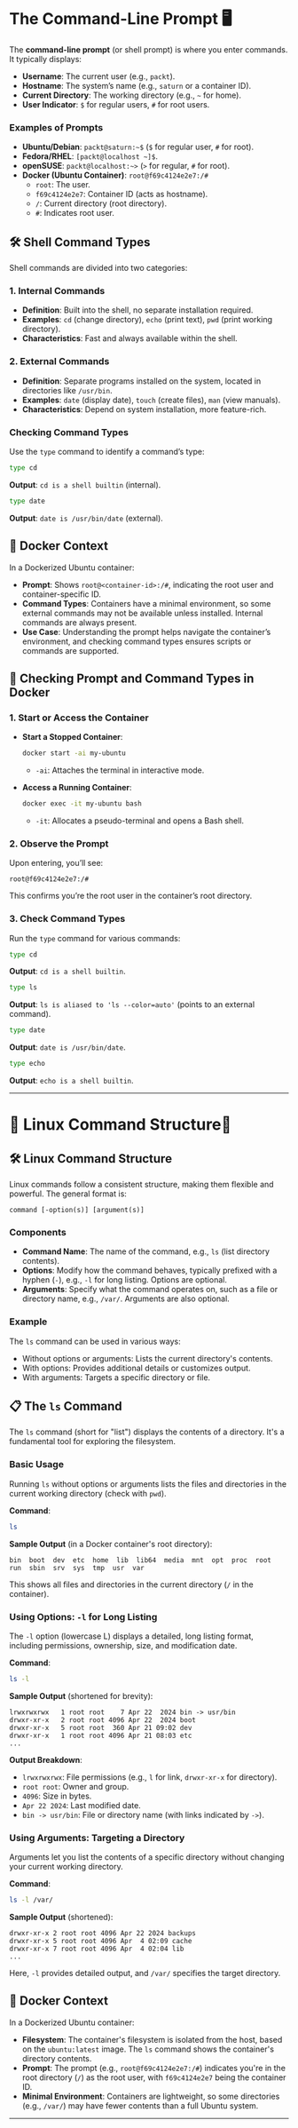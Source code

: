 # **The Command-Line Prompt** 🖥️

The **command-line prompt** (or shell prompt) is where you enter commands. It typically displays:

- **Username**: The current user (e.g., `packt`).
- **Hostname**: The system’s name (e.g., `saturn` or a container ID).
- **Current Directory**: The working directory (e.g., `~` for home).
- **User Indicator**: `$` for regular users, `#` for root users.

### Examples of Prompts

- **Ubuntu/Debian**: `packt@saturn:~$` (`$` for regular user, `#` for root).
- **Fedora/RHEL**: `[packt@localhost ~]$`.
- **openSUSE**: `packt@localhost:~>` (`>` for regular, `#` for root).
- **Docker (Ubuntu Container)**: `root@f69c4124e2e7:/#`
  - `root`: The user.
  - `f69c4124e2e7`: Container ID (acts as hostname).
  - `/`: Current directory (root directory).
  - `#`: Indicates root user.

## 🛠️ Shell Command Types

Shell commands are divided into two categories:

### 1. Internal Commands

- **Definition**: Built into the shell, no separate installation required.
- **Examples**: `cd` (change directory), `echo` (print text), `pwd` (print working directory).
- **Characteristics**: Fast and always available within the shell.

### 2. External Commands

- **Definition**: Separate programs installed on the system, located in directories like `/usr/bin`.
- **Examples**: `date` (display date), `touch` (create files), `man` (view manuals).
- **Characteristics**: Depend on system installation, more feature-rich.

### Checking Command Types

Use the `type` command to identify a command’s type:

```bash
type cd
```

**Output**: `cd is a shell builtin` (internal).

```bash
type date
```

**Output**: `date is /usr/bin/date` (external).

## 🐳 Docker Context

In a Dockerized Ubuntu container:

- **Prompt**: Shows `root@<container-id>:/#`, indicating the root user and container-specific ID.
- **Command Types**: Containers have a minimal environment, so some external commands may not be available unless installed. Internal commands are always present.
- **Use Case**: Understanding the prompt helps navigate the container’s environment, and checking command types ensures scripts or commands are supported.

## 🚀 Checking Prompt and Command Types in Docker

### 1. Start or Access the Container

- **Start a Stopped Container**:

  ```bash
  docker start -ai my-ubuntu
  ```

  - `-ai`: Attaches the terminal in interactive mode.

- **Access a Running Container**:

  ```bash
  docker exec -it my-ubuntu bash
  ```

  - `-it`: Allocates a pseudo-terminal and opens a Bash shell.

### 2. Observe the Prompt

Upon entering, you’ll see:

```
root@f69c4124e2e7:/#
```

This confirms you’re the root user in the container’s root directory.

### 3. Check Command Types

Run the `type` command for various commands:

```bash
type cd
```

**Output**: `cd is a shell builtin`.

```bash
type ls
```

**Output**: `ls is aliased to 'ls --color=auto'` (points to an external command).

```bash
type date
```

**Output**: `date is /usr/bin/date`.

```bash
type echo
```

**Output**: `echo is a shell builtin`.

---

# 📖 **Linux Command Structure**🐧

## 🛠️ Linux Command Structure

Linux commands follow a consistent structure, making them flexible and powerful. The general format is:

```
command [-option(s)] [argument(s)]
```

### Components

- **Command Name**: The name of the command, e.g., `ls` (list directory contents).
- **Options**: Modify how the command behaves, typically prefixed with a hyphen (`-`), e.g., `-l` for long listing. Options are optional.
- **Arguments**: Specify what the command operates on, such as a file or directory name, e.g., `/var/`. Arguments are also optional.

### Example

The `ls` command can be used in various ways:

- Without options or arguments: Lists the current directory's contents.
- With options: Provides additional details or customizes output.
- With arguments: Targets a specific directory or file.

## 📋 The `ls` Command

The `ls` command (short for "list") displays the contents of a directory. It's a fundamental tool for exploring the filesystem.

### Basic Usage

Running `ls` without options or arguments lists the files and directories in the current working directory (check with `pwd`).

**Command**:

```bash
ls
```

**Sample Output** (in a Docker container's root directory):

```
bin  boot  dev  etc  home  lib  lib64  media  mnt  opt  proc  root  run  sbin  srv  sys  tmp  usr  var
```

This shows all files and directories in the current directory (`/` in the container).

### Using Options: `-l` for Long Listing

The `-l` option (lowercase L) displays a detailed, long listing format, including permissions, ownership, size, and modification date.

**Command**:

```bash
ls -l
```

**Sample Output** (shortened for brevity):

```
lrwxrwxrwx   1 root root    7 Apr 22  2024 bin -> usr/bin
drwxr-xr-x   2 root root 4096 Apr 22  2024 boot
drwxr-xr-x   5 root root  360 Apr 21 09:02 dev
drwxr-xr-x   1 root root 4096 Apr 21 08:03 etc
...
```

**Output Breakdown**:

- `lrwxrwxrwx`: File permissions (e.g., `l` for link, `drwxr-xr-x` for directory).
- `root root`: Owner and group.
- `4096`: Size in bytes.
- `Apr 22 2024`: Last modified date.
- `bin -> usr/bin`: File or directory name (with links indicated by `->`).

### Using Arguments: Targeting a Directory

Arguments let you list the contents of a specific directory without changing your current working directory.

**Command**:

```bash
ls -l /var/
```

**Sample Output** (shortened):

```
drwxr-xr-x 2 root root 4096 Apr 22 2024 backups
drwxr-xr-x 5 root root 4096 Apr  4 02:09 cache
drwxr-xr-x 7 root root 4096 Apr  4 02:04 lib
...
```

Here, `-l` provides detailed output, and `/var/` specifies the target directory.

## 🐳 Docker Context

In a Dockerized Ubuntu container:

- **Filesystem**: The container's filesystem is isolated from the host, based on the `ubuntu:latest` image. The `ls` command shows the container's directory contents.
- **Prompt**: The prompt (e.g., `root@f69c4124e2e7:/#`) indicates you're in the root directory (`/`) as the root user, with `f69c4124e2e7` being the container ID.
- **Minimal Environment**: Containers are lightweight, so some directories (e.g., `/var/`) may have fewer contents than a full Ubuntu system.

---